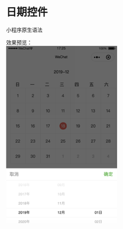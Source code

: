 # 日期控件
小程序原生语法

效果预览：<br>
<img src="https://github.com/00feng00/calendar/blob/master/WechatIMG10.png" width="300">
